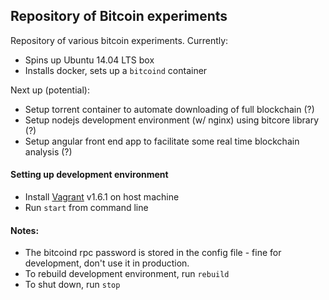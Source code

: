 ## Repository of Bitcoin experiments

Repository of various bitcoin experiments. Currently:

* Spins up Ubuntu 14.04 LTS box
* Installs docker, sets up a ``bitcoind`` container

Next up (potential):

* Setup torrent container to automate downloading of full blockchain (?)
* Setup nodejs development environment (w/ nginx) using bitcore library (?)
* Setup angular front end app to facilitate some real time blockchain analysis (?)


#### Setting up development environment

* Install [Vagrant](http://www.vagrantup.com/) v1.6.1 on host machine
* Run ``start`` from command line


#### Notes:

* The bitcoind rpc password is stored in the config file - fine for development, don't use it in production.
* To rebuild development environment, run ``rebuild``
* To shut down, run ``stop``
